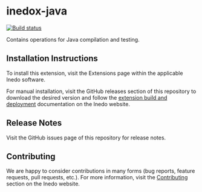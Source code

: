 # inedox-java

[![Build status](https://buildmaster.inedo.com/api/ci-badges/image?API_Key=badges&$ApplicationId=7)](https://buildmaster.inedo.com/api/ci-badges/link?API_Key=badges&$ApplicationId=7)

Contains operations for Java compilation and testing.

## Installation Instructions

To install this extension, visit the Extensions page within the applicable Inedo software.

For manual installation, visit the GitHub releases section of this repository to download the desired version and follow the [extension build and deployment](https://inedo.com/support/documentation/various/inedo-sdk/creating#building-deploying) documentation on the Inedo website.

## Release Notes

Visit the GitHub issues page of this repository for release notes.

## Contributing

We are happy to consider contributions in many forms (bug reports, feature requests, pull requests, etc.). For more information, visit the [Contributing](https://inedo.com/open/contributing) section on the Inedo website.
